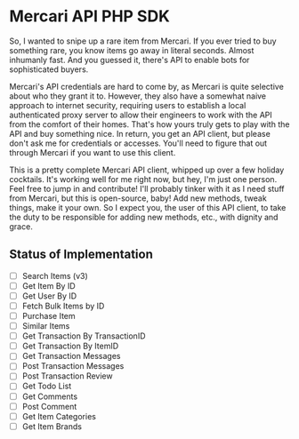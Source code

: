 # Mercari API PHP SDK 

So, I wanted to snipe up a rare item from Mercari. If you ever tried to buy something rare, you know items go away in literal seconds. Almost inhumanly fast. And you guessed it, there's API to enable bots for sophisticated buyers. 

Mercari's API credentials are hard to come by, as Mercari is quite selective about who they grant it to. However, they also have a somewhat naive approach to internet security, requiring users to establish a local authenticated proxy server to allow their engineers to work with the API from the comfort of their homes. That's how yours truly gets to play with the API and buy something nice. In return, you get an API client, but please don't ask me for credentials or accesses. You'll need to figure that out through Mercari if you want to use this client.

This is a pretty complete Mercari API client, whipped up over a few holiday cocktails. It's working well for me right now, but hey, I'm just one person. Feel free to jump in and contribute! I'll probably tinker with it as I need stuff from Mercari, but this is open-source, baby! Add new methods, tweak things, make it your own. So I expect you, the user of this API client, to take the duty to be responsible for adding new methods, etc., with dignity and grace.

## Status of Implementation

 - [ ] Search Items (v3)
 - [ ] Get Item By ID
 - [ ] Get User By ID
 - [ ] Fetch Bulk Items by ID
 - [ ] Purchase Item
 - [ ] Similar Items
 - [ ] Get Transaction By TransactionID
 - [ ] Get Transaction By ItemID
 - [ ] Get Transaction Messages
 - [ ] Post Transaction Messages
 - [ ] Post Transaction Review
 - [ ] Get Todo List
 - [ ] Get Comments
 - [ ] Post Comment
 - [ ] Get Item Categories
 - [ ] Get Item Brands

